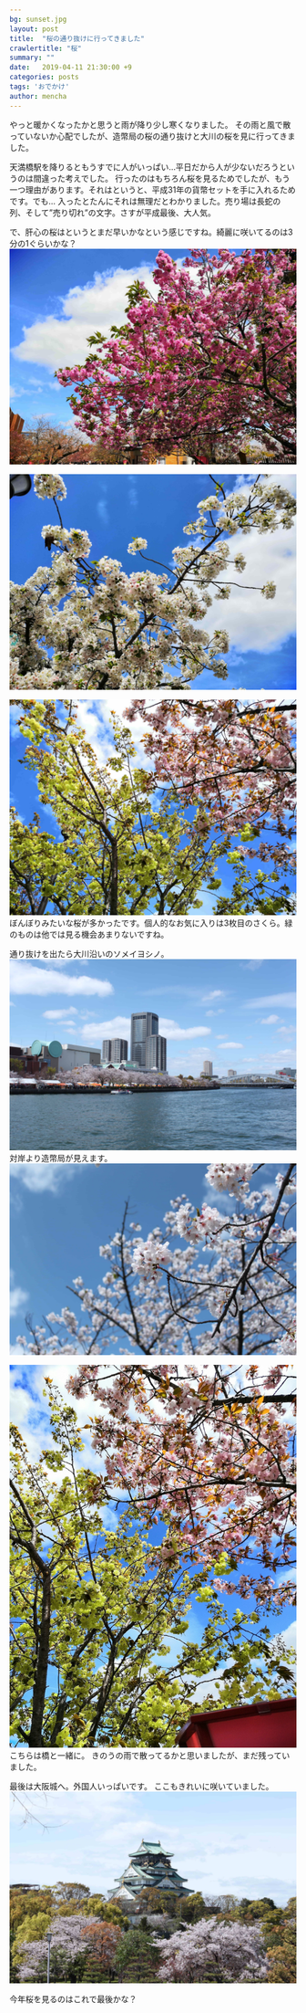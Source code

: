 ```yaml
---
bg: sunset.jpg
layout: post
title:  "桜の通り抜けに行ってきました"
crawlertitle: "桜"
summary: ""
date:   2019-04-11 21:30:00 +9
categories: posts
tags: 'おでかけ'
author: mencha
---
```

やっと暖かくなったかと思うと雨が降り少し寒くなりました。
その雨と風で散っていないか心配でしたが、造幣局の桜の通り抜けと大川の桜を見に行ってきました。

天満橋駅を降りるともうすでに人がいっぱい…平日だから人が少ないだろうというのは間違った考えでした。
行ったのはもちろん桜を見るためでしたが、もう一つ理由があります。それはというと、平成31年の貨幣セットを手に入れるためです。でも…
入ったとたんにそれは無理だとわかりました。売り場は長蛇の列、そして”売り切れ”の文字。さすが平成最後、大人気。

で、肝心の桜はというとまだ早いかなという感じですね。綺麗に咲いてるのは3分の1ぐらいかな？
![さくら１](/assets/images/chelly1.jpg)

![さくら２](/assets/images/chelly2.jpg)

![さくら３](/assets/images/chelly3.jpg)
ぼんぼりみたいな桜が多かったです。個人的なお気に入りは3枚目のさくら。緑のものは他では見る機会あまりないですね。

通り抜けを出たら大川沿いのソメイヨシノ。
![造幣局](/assets/images/chelly7.jpg)
対岸より造幣局が見えます。
![さくら４](/assets/images/chelly5.jpg)

![さくら５](/assets/images/chelly.jpg)
こちらは橋と一緒に。
きのうの雨で散ってるかと思いましたが、まだ残っていました。

最後は大阪城へ。外国人いっぱいです。
ここもきれいに咲いていました。
![さくら6](/assets/images/chelly4.jpg)

今年桜を見るのはこれで最後かな？
